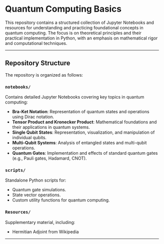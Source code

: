 # Quantum Computing Basics

This repository contains a structured collection of Jupyter Notebooks and resources for understanding and practicing foundational concepts in quantum computing. The focus is on theoretical principles and their practical implementation in Python, with an emphasis on mathematical rigor and computational techniques.

---

## Repository Structure

The repository is organized as follows:

### `notebooks/`

Contains detailed Jupyter Notebooks covering key topics in quantum computing:

- **Bra-Ket Notation**: Representation of quantum states and operations using Dirac notation.
- **Tensor Product and Kronecker Product**: Mathematical foundations and their applications in quantum systems.
- **Single Qubit States**: Representation, visualization, and manipulation of individual qubits.
- **Multi-Qubit Systems**: Analysis of entangled states and multi-qubit operations.
- **Quantum Gates**: Implementation and effects of standard quantum gates (e.g., Pauli gates, Hadamard, CNOT).

### `scripts/`

Standalone Python scripts for:

- Quantum gate simulations.
- State vector operations.
- Custom utility functions for quantum computing.

### `Resources/`

Supplementary material, including:

- Hermitian Adjoint from Wikipedia

---
